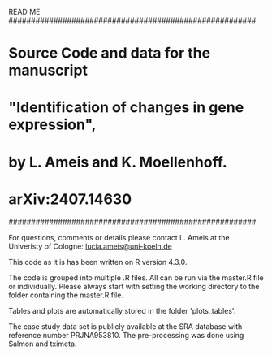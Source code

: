 READ ME
#######################################################
#   Source Code and data for the manuscript           #
#   "Identification of changes in gene expression",   #
#   by L. Ameis and K. Moellenhoff.                   #
#   arXiv:2407.14630                                  #
#######################################################

For questions, comments or details please contact L. Ameis at the Univeristy of Cologne: 
lucia.ameis@uni-koeln.de

This code as it is has been written on R version 4.3.0.

The code is grouped into multiple .R files. All can be run via the master.R file or individually. 
Please always start with setting the working directory to the folder containing the master.R file.

Tables and plots are automatically stored in the folder 'plots_tables'.

The case study data set is publicly available at the SRA database with reference number PRJNA953810. 
The pre-processing was done using Salmon and tximeta.
